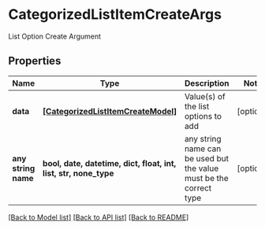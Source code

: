 # CategorizedListItemCreateArgs

List Option Create Argument

## Properties
Name | Type | Description | Notes
------------ | ------------- | ------------- | -------------
**data** | [**[CategorizedListItemCreateModel]**](CategorizedListItemCreateModel.md) | Value(s) of the list options to add | [optional] 
**any string name** | **bool, date, datetime, dict, float, int, list, str, none_type** | any string name can be used but the value must be the correct type | [optional]

[[Back to Model list]](../README.md#documentation-for-models) [[Back to API list]](../README.md#documentation-for-api-endpoints) [[Back to README]](../README.md)


